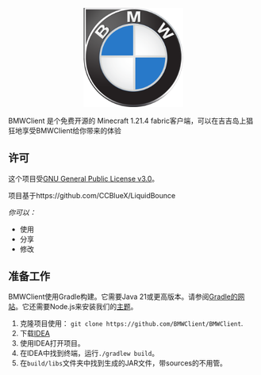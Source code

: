 <div align="center">
<p>
    <img width="200" src="./src/main/resources/resources/bmwclient/icon.png">
</p>

</div>

BMWClient 是个免费开源的 Minecraft 1.21.4 fabric客户端，可以在吉吉岛上猖狂地享受BMWClient给你带来的体验


## 许可

这个项目受[GNU General Public License v3.0](https://www.gnu.org/licenses/gpl-3.0.en.html)。

项目基于https://github.com/CCBlueX/LiquidBounce

*你可以：*

- 使用
- 分享
- 修改


## 准备工作

BMWClient使用Gradle构建。它需要Java 21或更高版本。请参阅[Gradle的网站](https://gradle.org/install/)。它还需要Node.js来安装我们的[主题](https://github.com/CCBlueX/LiquidBounce/tree/nextgen/src-theme)。

1. 克隆项目使用： `git clone https://github.com/BMWClient/BMWClient`.
2. 下载[IDEA](https://www.jetbrains.com/idea/)
3. 使用IDEA打开项目。
4. 在IDEA中找到终端，运行`./gradlew build`。
5. 在`build/libs`文件夹中找到生成的JAR文件，带sources的不用管。
